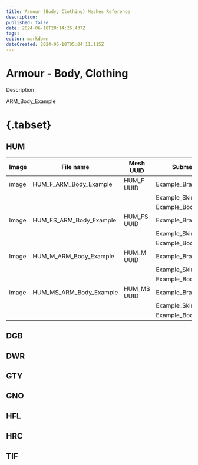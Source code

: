 ```yaml
---
title: Armour (Body, Clothing) Meshes Reference
description: 
published: false
date: 2024-06-18T20:14:26.437Z
tags: 
editor: markdown
dateCreated: 2024-06-18T05:04:11.115Z
---
```


# Armour - Body, Clothing

Description

ARM\_Body\_Example

# {.tabset}

## HUM

| Image | File name | Mesh UUID | Submeshes | Material ID |
| --- | --- | --- | --- | --- |
| image | HUM\_F\_ARM\_Body\_Example | HUM_F UUID | Example\_Bracers\_Mesh | abc123 |
|     |     |     | Example\_Skirt\_Mesh | def456 |
|     |     |     | Example\_Body\_Mesh | ghi789 |
| Image | HUM\_FS\_ARM\_Body\_Example | HUM_FS UUID | Example\_Bracers\_Mesh | abc123 |
|     |     |     | Example\_Skirt\_Mesh | def456 |
|     |     |     | Example\_Body\_Mesh | ghi789 |
| Image | HUM\_M\_ARM\_Body\_Example | HUM_M UUID | Example\_Bracers\_Mesh | abc123 |
|     |     |     | Example\_Skirt\_Mesh | def456 |
|     |     |     | Example\_Body\_Mesh | ghi789 |
| image | HUM\_MS\_ARM\_Body\_Example | HUM_MS UUID | Example\_Bracers\_Mesh | abc123 |
|     |     |     | Example\_Skirt\_Mesh | def456 |
|     |     |     | Example\_Body\_Mesh | ghi789 |

## DGB

## DWR

## GTY

## GNO

## HFL

## HRC

## TIF